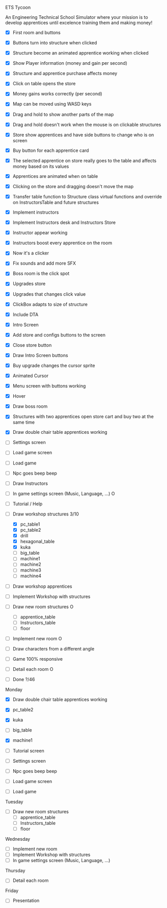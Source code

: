 ETS Tycoon

An Engineering Technical School Simulator where your mission is to develop apprentices until excelence training them and making money!

- [x] First room and buttons
- [x] Buttons turn into structure when clicked
- [x] Structure become an animated apprentice working when clicked
- [x] Show Player information (money and gain per second)
- [x] Structure and apprentice purchase affects money
- [x] Click on table opens the store
- [x] Money gains works correctly (per second)
- [x] Map can be moved using WASD keys
- [x] Drag and hold to show another parts of the map
- [x] Drag and hold doesn't work when the mouse is on clickable structures
- [x] Store show apprentices and have side buttons to change who is on screen
- [x] Buy button for each apprentice card
- [x] The selected apprentice on store really goes to the table and affects money based on its values
- [x] Apprentices are animated when on table
- [x] Clicking on the store and dragging doesn't move the map
- [x] Transfer table function to Structure class virtual functions and override on InstructorsTable and future structures
- [x] Implement instructors
- [x] Implement Instructors desk and Instructors Store
- [x] Instructor appear working
- [x] Instructors boost every apprentice on the room
- [x] Now it's a clicker
- [X] Fix sounds and add more SFX 
- [X] Boss room is the click spot
- [X] Upgrades store
- [X] Upgrades that changes click value
- [X] ClickBox adapts to size of structure
- [X] Include DTA
- [X] Intro Screen
- [X] Add store and configs buttons to the screen
- [X] Close store button
- [X] Draw Intro Screen buttons
- [X] Buy upgrade changes the cursor sprite
- [X] Animated Cursor
- [X] Menu screen with buttons working
- [X] Hover
- [x] Draw boss room
- [x] Structures with two apprentices open store cart and buy two at the same time
- [x] Draw double chair table apprentices working 
- [ ] Settings screen 
- [ ] Load game screen 
- [ ] Load game 
- [ ] Npc goes beep beep 
- [ ] Draw Instructors
- [ ] In game settings screen (Music, Language, ...) O
- [ ] Tutorial / Help
- [ ] Draw workshop structures 3/10
    - [X] pc_table1
    - [x] pc_table2
    - [X] drill
    - [X] hexagonal_table
    - [x] kuka
    - [ ] big_table
    - [ ] machine1
    - [ ] machine2
    - [ ] machine3
    - [ ] machine4
- [ ] Draw workshop apprentices
- [ ] Implement Workshop with structures 
- [ ] Draw new room structures O
    - [ ] apprentice_table
    - [ ] Instructors_table
    - [ ] floor
- [ ] Implement new room O
- [ ] Draw characters from a different angle
- [ ] Game 100% responsive
- [ ] Detail each room O

- [ ] Done ?/46


Monday

- [x] Draw double chair table apprentices working 
- [x] pc_table2
- [x] kuka
- [ ] big_table
- [X] machine1

- [ ] Tutorial screen
- [ ] Settings screen
- [ ] Npc goes beep beep
- [ ] Load game screen 
- [ ] Load game

Tuesday

- [ ] Draw new room structures
    - [ ] apprentice_table
    - [ ] Instructors_table
    - [ ] floor

Wednesday

- [ ] Implement new room
- [ ] Implement Workshop with structures 
- [ ] In game settings screen (Music, Language, ...)

Thursday

- [ ] Detail each room

Friday

- [ ] Presentation